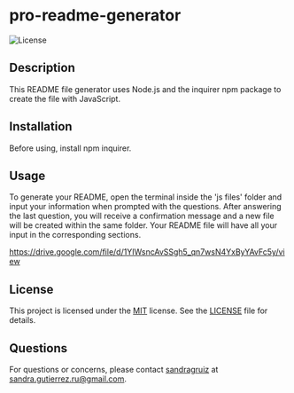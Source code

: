 # pro-readme-generator

![License](https://img.shields.io/badge/license-MIT-green.svg)

## Description

This README file generator uses Node.js and the inquirer npm package to create the file with JavaScript.  

## Installation

Before using, install npm inquirer.

## Usage

To generate your README, open the terminal inside the 'js files' folder and input your information when prompted with the questions. After answering the last question, you will receive a confirmation message and a new file will be created within the same folder. Your README file will have all your input in the corresponding sections.

https://drive.google.com/file/d/1YIWsncAvSSgh5_qn7wsN4YxByYAvFc5y/view

## License

This project is licensed under the [MIT](https://opensource.org/licenses/MIT) license. See the [LICENSE](./LICENSE) file for details.

## Questions 

For questions or concerns, please contact [sandragruiz](https://github.com/sandragruiz) at sandra.gutierrez.ru@gmail.com.
